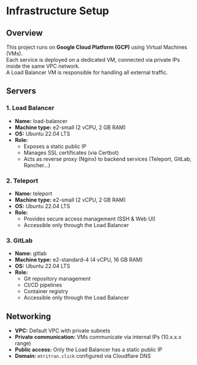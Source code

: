 # Infrastructure Setup

## Overview

This project runs on **Google Cloud Platform (GCP)** using Virtual Machines (VMs).  
Each service is deployed on a dedicated VM, connected via private IPs inside the same VPC network.  
A Load Balancer VM is responsible for handling all external traffic.

## Servers

### 1. Load Balancer
- **Name:** load-balancer  
- **Machine type:** e2-small (2 vCPU, 2 GB RAM)  
- **OS:** Ubuntu 22.04 LTS  
- **Role:**  
  - Exposes a static public IP  
  - Manages SSL certificates (via Certbot)  
  - Acts as reverse proxy (Nginx) to backend services (Teleport, GitLab, Rancher…)

### 2. Teleport
- **Name:** teleport  
- **Machine type:** e2-small (2 vCPU, 2 GB RAM)  
- **OS:** Ubuntu 22.04 LTS  
- **Role:**  
  - Provides secure access management (SSH & Web UI)  
  - Accessible only through the Load Balancer  

### 3. GitLab
- **Name:** gitlab  
- **Machine type:** e2-standard-4 (4 vCPU, 16 GB RAM)  
- **OS:** Ubuntu 22.04 LTS  
- **Role:**  
  - Git repository management  
  - CI/CD pipelines  
  - Container registry  
  - Accessible only through the Load Balancer  

## Networking

- **VPC:** Default VPC with private subnets  
- **Private communication:** VMs communicate via internal IPs (10.x.x.x range)  
- **Public access:** Only the Load Balancer has a static public IP  
- **Domain:** `mtritran.click` configured via Cloudflare DNS